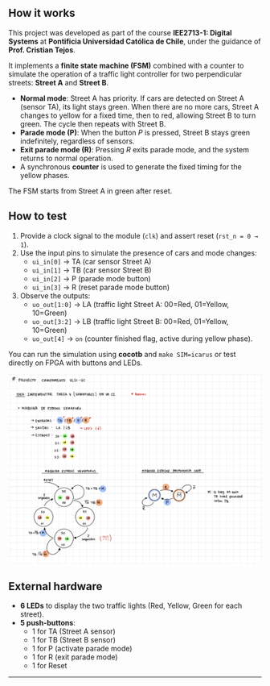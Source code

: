 <!---

This file is used to generate your project datasheet. Please fill in the information below and delete any unused
sections.

You can also include images in this folder and reference them in the markdown. Each image must be less than
512 kb in size, and the combined size of all images must be less than 1 MB.
-->

## How it works
This project was developed as part of the course **IEE2713-1: Digital Systems** at **Pontificia Universidad Católica de Chile**, under the guidance of **Prof. Cristian Tejos**. 

It implements a **finite state machine (FSM)** combined with a counter to simulate the operation of a traffic light controller for two perpendicular streets: **Street A** and **Street B**.  

- **Normal mode**: Street A has priority. If cars are detected on Street A (sensor TA), its light stays green. When there are no more cars, Street A changes to yellow for a fixed time, then to red, allowing Street B to turn green. The cycle then repeats with Street B.  
- **Parade mode (P)**: When the button *P* is pressed, Street B stays green indefinitely, regardless of sensors.  
- **Exit parade mode (R)**: Pressing *R* exits parade mode, and the system returns to normal operation.  
- A synchronous **counter** is used to generate the fixed timing for the yellow phases.  

The FSM starts from Street A in green after reset.  


## How to test


1. Provide a clock signal to the module (`clk`) and assert reset (`rst_n = 0 → 1`).  
2. Use the input pins to simulate the presence of cars and mode changes:  
   - `ui_in[0]` → TA (car sensor Street A)  
   - `ui_in[1]` → TB (car sensor Street B)  
   - `ui_in[2]` → P (parade mode button)  
   - `ui_in[3]` → R (reset parade mode button)  
3. Observe the outputs:  
   - `uo_out[1:0]` → LA (traffic light Street A: 00=Red, 01=Yellow, 10=Green)  
   - `uo_out[3:2]` → LB (traffic light Street B: 00=Red, 01=Yellow, 10=Green)  
   - `uo_out[4]`   → `on` (counter finished flag, active during yellow phase).  

You can run the simulation using **cocotb** and `make SIM=icarus` or test directly on FPGA with buttons and LEDs.  

<img src=img/FSM.png />


## External hardware

- **6 LEDs** to display the two traffic lights (Red, Yellow, Green for each street).  
- **5 push-buttons**:  
  - 1 for TA (Street A sensor)  
  - 1 for TB (Street B sensor)  
  - 1 for P (activate parade mode)  
  - 1 for R (exit parade mode)  
  - 1 for Reset  

---
